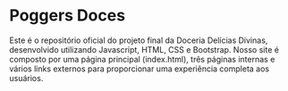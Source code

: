 # Poggers Doces
Este é o repositório oficial do projeto final da Doceria Delícias Divinas, desenvolvido utilizando Javascript, HTML, CSS e Bootstrap. Nosso site é composto por uma página principal (index.html), três páginas internas e vários links externos para proporcionar uma experiência completa aos usuários.
